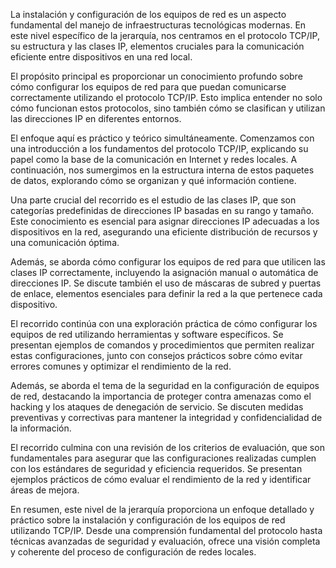 La instalación y configuración de los equipos de red es un aspecto fundamental del manejo de infraestructuras tecnológicas modernas. En este nivel específico de la jerarquía, nos centramos en el protocolo TCP/IP, su estructura y las clases IP, elementos cruciales para la comunicación eficiente entre dispositivos en una red local.

El propósito principal es proporcionar un conocimiento profundo sobre cómo configurar los equipos de red para que puedan comunicarse correctamente utilizando el protocolo TCP/IP. Esto implica entender no solo cómo funcionan estos protocolos, sino también cómo se clasifican y utilizan las direcciones IP en diferentes entornos.

El enfoque aquí es práctico y teórico simultáneamente. Comenzamos con una introducción a los fundamentos del protocolo TCP/IP, explicando su papel como la base de la comunicación en Internet y redes locales. A continuación, nos sumergimos en la estructura interna de estos paquetes de datos, explorando cómo se organizan y qué información contiene.

Una parte crucial del recorrido es el estudio de las clases IP, que son categorías predefinidas de direcciones IP basadas en su rango y tamaño. Este conocimiento es esencial para asignar direcciones IP adecuadas a los dispositivos en la red, asegurando una eficiente distribución de recursos y una comunicación óptima.

Además, se aborda cómo configurar los equipos de red para que utilicen las clases IP correctamente, incluyendo la asignación manual o automática de direcciones IP. Se discute también el uso de máscaras de subred y puertas de enlace, elementos esenciales para definir la red a la que pertenece cada dispositivo.

El recorrido continúa con una exploración práctica de cómo configurar los equipos de red utilizando herramientas y software específicos. Se presentan ejemplos de comandos y procedimientos que permiten realizar estas configuraciones, junto con consejos prácticos sobre cómo evitar errores comunes y optimizar el rendimiento de la red.

Además, se aborda el tema de la seguridad en la configuración de equipos de red, destacando la importancia de proteger contra amenazas como el hacking y los ataques de denegación de servicio. Se discuten medidas preventivas y correctivas para mantener la integridad y confidencialidad de la información.

El recorrido culmina con una revisión de los criterios de evaluación, que son fundamentales para asegurar que las configuraciones realizadas cumplen con los estándares de seguridad y eficiencia requeridos. Se presentan ejemplos prácticos de cómo evaluar el rendimiento de la red y identificar áreas de mejora.

En resumen, este nivel de la jerarquía proporciona un enfoque detallado y práctico sobre la instalación y configuración de los equipos de red utilizando TCP/IP. Desde una comprensión fundamental del protocolo hasta técnicas avanzadas de seguridad y evaluación, ofrece una visión completa y coherente del proceso de configuración de redes locales.
